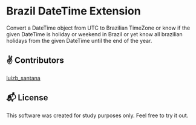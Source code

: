 # Brazil DateTime Extension
Convert a DateTime object from UTC to Brazilian TimeZone or know if the given DateTime is holiday or weekend in Brazil or yet know all brazilian holidays from the given DateTime until the end of the year.

## :v: Contributors

[luizb_santana](https://twitter.com/luizb_santana)

## :mailbox_with_mail: License

This software was created for study purposes only. Feel free to try it out.
